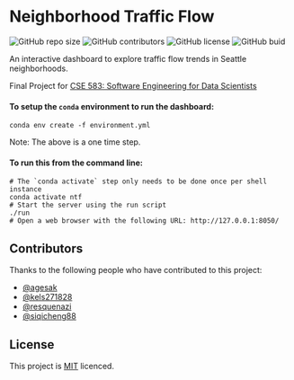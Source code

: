 <!--- README template from https://github.com/scottydocs/README-template.md -->

# Neighborhood Traffic Flow

<!--- These are examples. See https://shields.io for others or to customize this set of shields. You might want to include dependencies, project status and licence info here --->
![GitHub repo size](https://img.shields.io/github/repo-size/kels271828/neighborhood-traffic-flow)
![GitHub contributors](https://img.shields.io/github/contributors/kels271828/neighborhood-traffic-flow)
![GitHub license](https://img.shields.io/github/license/kels271828/neighborhood-traffic-flow)
![GitHub buid](https://travis-ci.com/Neighborhood-Traffic-Flow/neighborhood-traffic-flow.svg?branch=master)

An interactive dashboard to explore traffic flow trends in Seattle neighborhoods.

Final Project for [CSE 583: Software Engineering for Data Scientists](https://uwseds.github.io/)

#### To setup the `conda` environment to run the dashboard:
```
conda env create -f environment.yml
```
Note: The above is a one time step.

#### To run this from the command line:
```
# The `conda activate` step only needs to be done once per shell instance
conda activate ntf
# Start the server using the run script
./run
# Open a web browser with the following URL: http://127.0.0.1:8050/
```

## Contributors

Thanks to the following people who have contributed to this project:

* [@agesak](https://github.com/agesak)
* [@kels271828](https://github.com/kels271828)
* [@resquenazi](https://github.com/resquenazi)
* [@siqicheng88](https://github.com/siqicheng88)


## License

This project is [MIT](./LICENSE) licenced.
